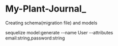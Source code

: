 # My-Plant-Journal_


Creating schema(migration file) and models

sequelize model:generate --name User --attributes email:string,password:string